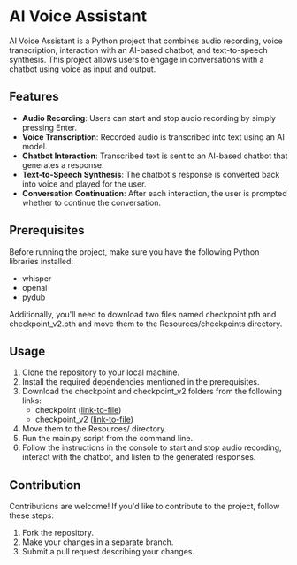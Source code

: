 # AI Voice Assistant

AI Voice Assistant is a Python project that combines audio recording, voice transcription, interaction with an AI-based chatbot, and text-to-speech synthesis. This project allows users to engage in conversations with a chatbot using voice as input and output.

## Features

- **Audio Recording**: Users can start and stop audio recording by simply pressing Enter.
- **Voice Transcription**: Recorded audio is transcribed into text using an AI model.
- **Chatbot Interaction**: Transcribed text is sent to an AI-based chatbot that generates a response.
- **Text-to-Speech Synthesis**: The chatbot's response is converted back into voice and played for the user.
- **Conversation Continuation**: After each interaction, the user is prompted whether to continue the conversation.

## Prerequisites

Before running the project, make sure you have the following Python libraries installed:

- whisper
- openai
- pydub

Additionally, you'll need to download two files named checkpoint.pth and checkpoint_v2.pth and move them to the Resources/checkpoints directory.

## Usage

1. Clone the repository to your local machine.
2. Install the required dependencies mentioned in the prerequisites.
3. Download the checkpoint and checkpoint_v2 folders from the following links:
   - checkpoint ([link-to-file](https://myshell-public-repo-hosting.s3.amazonaws.com/openvoice/checkpoints_1226.zip))
   - checkpoint_v2 ([link-to-file](https://myshell-public-repo-hosting.s3.amazonaws.com/openvoice/checkpoints_v2_0417.zip))
4. Move them to the Resources/ directory.
5. Run the main.py script from the command line.
6. Follow the instructions in the console to start and stop audio recording, interact with the chatbot, and listen to the generated responses.

## Contribution

Contributions are welcome! If you'd like to contribute to the project, follow these steps:

1. Fork the repository.
2. Make your changes in a separate branch.
3. Submit a pull request describing your changes.
